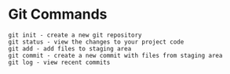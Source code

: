 # Git Commands

    git init - create a new git repository
    git status - view the changes to your project code
    git add - add files to staging area
    git commit - create a new commit with files from staging area
    git log - view recent commits